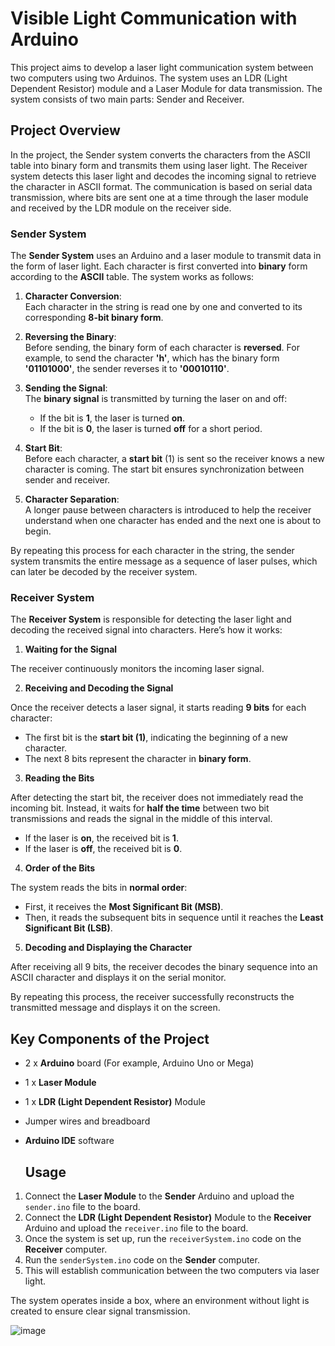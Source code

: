 
# Visible Light Communication with Arduino
This project aims to develop a laser light communication system between two computers using two Arduinos. The system uses an LDR (Light Dependent Resistor) module and a Laser Module for data transmission. The system consists of two main parts: Sender and Receiver.

## Project Overview
In the project, the Sender system converts the characters from the ASCII table into binary form and transmits them using laser light. The Receiver system detects this laser light and decodes the incoming signal to retrieve the character in ASCII format. The communication is based on serial data transmission, where bits are sent one at a time through the laser module and received by the LDR module on the receiver side.


### Sender System
The **Sender System** uses an Arduino and a laser module to transmit data in the form of laser light. Each character is first converted into **binary** form according to the **ASCII** table. The system works as follows:

1. **Character Conversion**:  
   Each character in the string is read one by one and converted to its corresponding **8-bit binary form**.

2. **Reversing the Binary**:  
   Before sending, the binary form of each character is **reversed**. For example, to send the character **'h'**, which has the binary form **'01101000'**, the sender reverses it to **'00010110'**.

3. **Sending the Signal**:  
   The **binary signal** is transmitted by turning the laser on and off:  
   - If the bit is **1**, the laser is turned **on**.  
   - If the bit is **0**, the laser is turned **off** for a short period.

4. **Start Bit**:  
   Before each character, a **start bit** (1) is sent so the receiver knows a new character is coming. The start bit ensures synchronization between sender and receiver.

5. **Character Separation**:  
   A longer pause between characters is introduced to help the receiver understand when one character has ended and the next one is about to begin.

By repeating this process for each character in the string, the sender system transmits the entire message as a sequence of laser pulses, which can later be decoded by the receiver system.


### Receiver System

The **Receiver System** is responsible for detecting the laser light and decoding the received signal into characters. Here’s how it works:

1. **Waiting for the Signal**

The receiver continuously monitors the incoming laser signal.

2. **Receiving and Decoding the Signal**

Once the receiver detects a laser signal, it starts reading **9 bits** for each character:
- The first bit is the **start bit (1)**, indicating the beginning of a new character.
- The next 8 bits represent the character in **binary form**.

3. **Reading the Bits**

After detecting the start bit, the receiver does not immediately read the incoming bit. Instead, it waits for **half the time** between two bit transmissions and reads the signal in the middle of this interval.  
- If the laser is **on**, the received bit is **1**.
- If the laser is **off**, the received bit is **0**.

4. **Order of the Bits**

The system reads the bits in **normal order**:
- First, it receives the **Most Significant Bit (MSB)**.
- Then, it reads the subsequent bits in sequence until it reaches the **Least Significant Bit (LSB)**.

5. **Decoding and Displaying the Character**

After receiving all 9 bits, the receiver decodes the binary sequence into an ASCII character and displays it on the serial monitor.

By repeating this process, the receiver successfully reconstructs the transmitted message and displays it on the screen.



## Key Components of the Project
- 2 x **Arduino** board (For example, Arduino Uno or Mega)
- 1 x **Laser Module**
- 1 x **LDR (Light Dependent Resistor)** Module
- Jumper wires and breadboard
- **Arduino IDE** software



  ## Usage
1. Connect the **Laser Module** to the **Sender** Arduino and upload the `sender.ino` file to the board.
2. Connect the **LDR (Light Dependent Resistor)** Module to the **Receiver** Arduino and upload the `receiver.ino` file to the board.
3. Once the system is set up, run the `receiverSystem.ino` code on the **Receiver** computer.
4. Run the `senderSystem.ino` code on the **Sender** computer.
5. This will establish communication between the two computers via laser light.


The system operates inside a box, where an environment without light is created to ensure clear signal transmission.


![image](https://github.com/user-attachments/assets/21a2bcc7-cf49-4d7b-9c39-88bbe3c47ac6)





